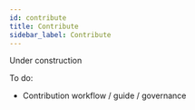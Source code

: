 ```yaml
---
id: contribute
title: Contribute
sidebar_label: Contribute
---
```


Under construction

To do: 
- Contribution workflow / guide / governance
